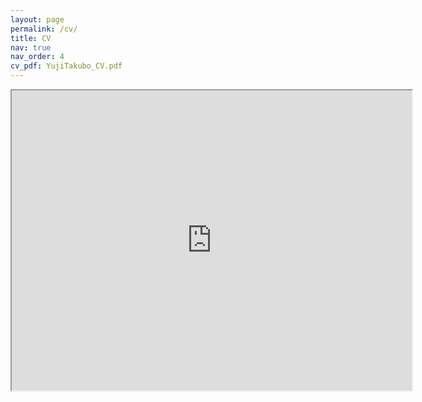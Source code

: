 ```yaml
---
layout: page
permalink: /cv/
title: CV
nav: true
nav_order: 4
cv_pdf: YujiTakubo_CV.pdf
---
```


<iframe src="https://drive.google.com/file/d/1TXmWVjq4FTnD_dliYFqyaxTdxGEIW5SY/preview" width="640" height="480" allow="autoplay"></iframe>